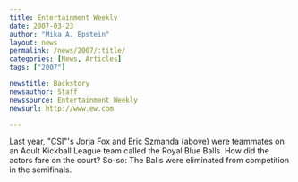 ```yaml
---
title: Entertainment Weekly
date: 2007-03-23
author: "Mika A. Epstein"
layout: news
permalink: /news/2007/:title/
categories: [News, Articles]
tags: ["2007"]

newstitle: Backstory
newsauthor: Staff
newssource: Entertainment Weekly
newsurl: http://www.ew.com

---
```


Last year, "CSI"'s Jorja Fox and Eric Szmanda (above) were teammates on an Adult Kickball League team called the Royal Blue Balls. How did the actors fare on the court? So-so: The Balls were eliminated from competition in the semifinals.
